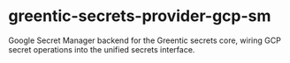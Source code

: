 # greentic-secrets-provider-gcp-sm

Google Secret Manager backend for the Greentic secrets core, wiring GCP secret
operations into the unified secrets interface.
